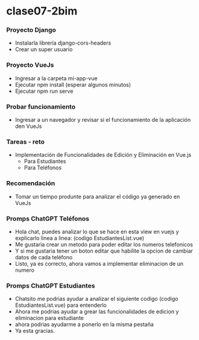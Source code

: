 # clase07-2bim

### Proyecto Django

* Instalarla librería django-cors-headers
* Crear un super usuario


### Proyecto VueJs

* Ingresar a la carpeta mi-app-vue
* Ejecutar npm install (esperar algunos minutos)
* Ejecutar npm run serve

### Probar funcionamiento

* Ingresar a un navegador y revisar si el funcionamiento de la aplicación den VueJs

### Tareas - reto

* Implementación de Funcionalidades de Edición y Eliminación en Vue.js
  * Para Estudiantes
  * Para Teléfonos

### Recomendación

 * Tomar un tiempo produnte para analizar el código ya generado en VueJs


### Promps ChatGPT Teléfonos
* Hola chat, puedes analizar lo que se hace en esta view en vuejs y explicarlo linea a linea: (codigo EstudiantesList.vue)
* Me gustaria crear un metodo para poder editar los numeros telefonicos
* Y si me gustaria tener un boton editar que habilite la opcion de cambiar datos de cada teléfono
* Listo, ya es correcto, ahora vamos a implementar eliminacion de un numero
  
### Promps ChatGPT Estudiantes
* Chatsito me podrias ayudar a analizar el siguiente codigo (codigo EstudiantesList.vue) para entenderlo
* Ahora me podrias ayudar a grear las funcionalidades de edicion y eliminacion para estudiante
* ahora podrias ayudarme a ponerlo en la misma pestaña
* Ya esta gracias.

